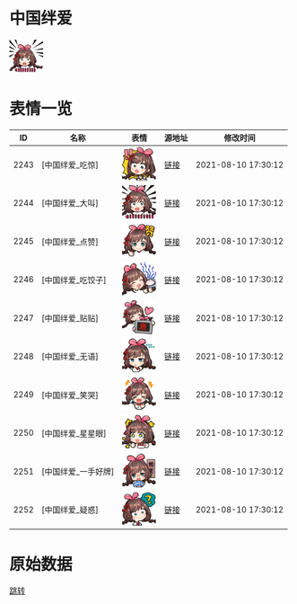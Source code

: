 # 中国绊爱

<img src="./cover.png" height="60" alt="cover" />

# 表情一览

|ID|名称|表情|源地址|修改时间|
|----|----|----|----|----|
|2243|[中国绊爱_吃惊]|<img src="./pic/002243_%5B中国绊爱_吃惊%5D.png" height="60" alt="吃惊"/>|[链接](http://i0.hdslb.com/bfs/emote/c590a359bb2c9ec43f695dbe6a40ab03dddc0fcd.png)|2021-08-10 17:30:12|
|2244|[中国绊爱_大叫]|<img src="./pic/002244_%5B中国绊爱_大叫%5D.png" height="60" alt="大叫"/>|[链接](http://i0.hdslb.com/bfs/emote/3a3ead4ce90b4628213445e873a9aadbb21ef055.png)|2021-08-10 17:30:12|
|2245|[中国绊爱_点赞]|<img src="./pic/002245_%5B中国绊爱_点赞%5D.png" height="60" alt="点赞"/>|[链接](http://i0.hdslb.com/bfs/emote/9248de5d87737a34f88204156ad0401814cda8e0.png)|2021-08-10 17:30:12|
|2246|[中国绊爱_吃饺子]|<img src="./pic/002246_%5B中国绊爱_吃饺子%5D.png" height="60" alt="吃饺子"/>|[链接](http://i0.hdslb.com/bfs/emote/17f5d04e7891795e1320d27e74f7d85aeb2c42d5.png)|2021-08-10 17:30:12|
|2247|[中国绊爱_贴贴]|<img src="./pic/002247_%5B中国绊爱_贴贴%5D.png" height="60" alt="贴贴"/>|[链接](http://i0.hdslb.com/bfs/emote/7525b277cdcbabfe5e5b102fae8260480aaf7682.png)|2021-08-10 17:30:12|
|2248|[中国绊爱_无语]|<img src="./pic/002248_%5B中国绊爱_无语%5D.png" height="60" alt="无语"/>|[链接](http://i0.hdslb.com/bfs/emote/fc9a4bcff2c5f15d9d9926e4e54e701ebf63f46b.png)|2021-08-10 17:30:12|
|2249|[中国绊爱_笑哭]|<img src="./pic/002249_%5B中国绊爱_笑哭%5D.png" height="60" alt="笑哭"/>|[链接](http://i0.hdslb.com/bfs/emote/913bcdd8bf756d521dc5c4b89056c09358a1b349.png)|2021-08-10 17:30:12|
|2250|[中国绊爱_星星眼]|<img src="./pic/002250_%5B中国绊爱_星星眼%5D.png" height="60" alt="星星眼"/>|[链接](http://i0.hdslb.com/bfs/emote/93954c6b475ffb1e2886aee8f27825b406df2dd7.png)|2021-08-10 17:30:12|
|2251|[中国绊爱_一手好牌]|<img src="./pic/002251_%5B中国绊爱_一手好牌%5D.png" height="60" alt="一手好牌"/>|[链接](http://i0.hdslb.com/bfs/emote/ab3e15c12856fe33da12b88cc7e4f4bcf9c01025.png)|2021-08-10 17:30:12|
|2252|[中国绊爱_疑惑]|<img src="./pic/002252_%5B中国绊爱_疑惑%5D.png" height="60" alt="疑惑"/>|[链接](http://i0.hdslb.com/bfs/emote/e85f0568167fe5ecbc1c11911503ac9cd6f98339.png)|2021-08-10 17:30:12|

# 原始数据

[跳转](./raw.json)

